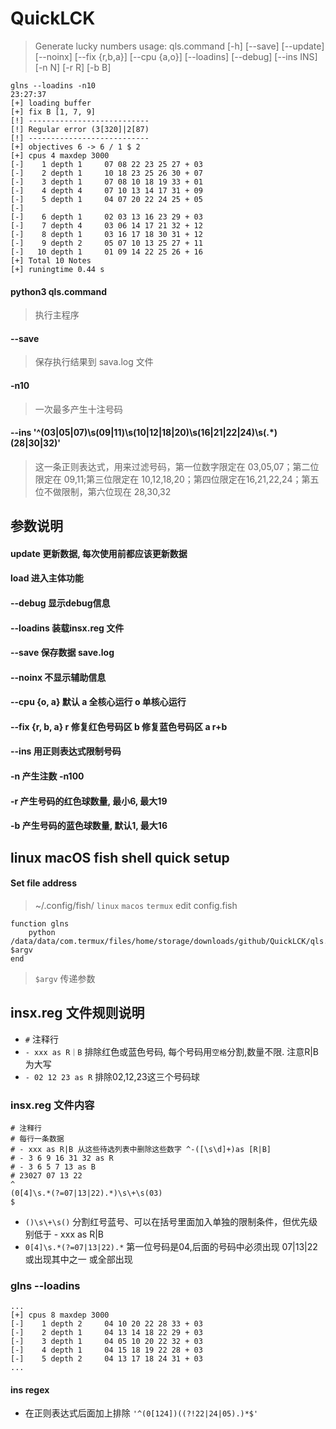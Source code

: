# QuickLCK
> Generate lucky numbers
> usage: qls.command [-h] [--save] [--update] [--noinx] [--fix {r,b,a}] [--cpu {a,o}] [--loadins] [--debug] [--ins INS]
                   [-n N] [-r R] [-b B]
 
```shell
glns --loadins -n10                                                                                                23:27:37
[+] loading buffer
[+] fix B [1, 7, 9]
[!] ---------------------------
[!] Regular error (3[320]|2[87)
[!] ---------------------------
[+] objectives 6 -> 6 / 1 $ 2
[+] cpus 4 maxdep 3000
[-]    1 depth 1     07 08 22 23 25 27 + 03
[-]    2 depth 1     10 18 23 25 26 30 + 07
[-]    3 depth 1     07 08 10 18 19 33 + 01
[-]    4 depth 4     07 10 13 14 17 31 + 09
[-]    5 depth 1     04 07 20 22 24 25 + 05
[-]
[-]    6 depth 1     02 03 13 16 23 29 + 03
[-]    7 depth 4     03 06 14 17 21 32 + 12
[-]    8 depth 1     03 16 17 18 30 31 + 12
[-]    9 depth 2     05 07 10 13 25 27 + 11
[-]   10 depth 1     01 09 14 22 25 26 + 16
[+] Total 10 Notes
[+] runingtime 0.44 s
```
#### python3 qls.command
> 执行主程序

#### --save
> 保存执行结果到 sava.log 文件

#### -n10
> 一次最多产生十注号码

#### --ins '^(03|05|07)\s(09|11)\s(10|12|18|20)\s(16|21|22|24)\s(.*)(28|30|32)'
> 这一条正则表达式，用来过滤号码，第一位数字限定在 03,05,07；第二位限定在 09,11;第三位限定在 10,12,18,20；第四位限定在16,21,22,24；第五位不做限制，第六位现在 28,30,32

## 参数说明
#### update 更新数据, 每次使用前都应该更新数据
#### load 进入主体功能
#### --debug 显示debug信息
#### --loadins 装载insx.reg 文件
#### --save 保存数据 save.log

#### --noinx 不显示辅助信息 
#### --cpu {o, a} 默认 a 全核心运行 o 单核心运行
#### --fix {r, b, a} r 修复红色号码区 b 修复蓝色号码区 a r+b
#### --ins 用正则表达式限制号码
#### -n 产生注数 -n100
#### -r 产生号码的红色球数量, 最小6, 最大19
#### -b 产生号码的蓝色球数量, 默认1, 最大16


## linux macOS fish shell quick setup

#### Set file address
> ~/.config/fish/ `linux` `macos` `termux`
> edit config.fish

```shell
function glns
    python /data/data/com.termux/files/home/storage/downloads/github/QuickLCK/qls.command $argv
end
```
> `$argv` 传递参数

## insx.reg 文件规则说明
* `#` 注释行
* `- xxx as R｜B` 排除红色或蓝色号码, 每个号码用`空格`分割,数量不限. 注意R|B为大写
* `- 02 12 23 as R` 排除02,12,23这三个号码球

### insx.reg 文件内容
```insx.rag
# 注释行
# 每行一条数据
# - xxx as R|B 从这些待选列表中删除这些数字 ^-([\s\d]+)as [R|B]
# - 3 6 9 16 31 32 as R
# - 3 6 5 7 13 as B
# 23027 07 13 22
^
(0[4]\s.*(?=07|13|22).*)\s\+\s(03)
$
```

* `()\s\+\s()` 分割红号蓝号、可以在括号里面加入单独的限制条件，但优先级别低于 - xxx as R|B
* `0[4]\s.*(?=07|13|22).*` 第一位号码是04,后面的号码中必须出现 07|13|22 或出现其中之一 或全部出现

### glns --loadins
```shell
...
[+] cpus 8 maxdep 3000
[-]    1 depth 2     04 10 20 22 28 33 + 03
[-]    2 depth 1     04 13 14 18 22 29 + 03
[-]    3 depth 1     04 05 10 20 22 32 + 03
[-]    4 depth 1     04 15 18 19 22 28 + 03
[-]    5 depth 2     04 13 17 18 24 31 + 03
...
```

#### ins regex
* 在正则表达式后面加上排除 `'^(0[124])((?!22|24|05).)*$'`